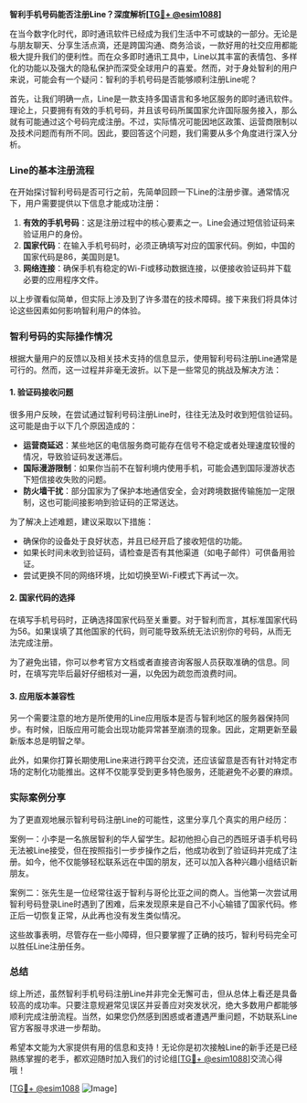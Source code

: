 **智利手机号码能否注册Line？深度解析[[TG💪+ @esim1088](https://t.me/s/esim1088)]**

在当今数字化时代，即时通讯软件已经成为我们生活中不可或缺的一部分。无论是与朋友聊天、分享生活点滴，还是跨国沟通、商务洽谈，一款好用的社交应用都能极大提升我们的便利性。而在众多即时通讯工具中，Line以其丰富的表情包、多样化的功能以及强大的隐私保护而深受全球用户的喜爱。然而，对于身处智利的用户来说，可能会有一个疑问：智利的手机号码是否能够顺利注册Line呢？

首先，让我们明确一点，Line是一款支持多国语言和多地区服务的即时通讯软件。理论上，只要拥有有效的手机号码，并且该号码所属国家允许国际服务接入，那么就有可能通过这个号码完成注册。不过，实际情况可能因地区政策、运营商限制以及技术问题而有所不同。因此，要回答这个问题，我们需要从多个角度进行深入分析。

### Line的基本注册流程

在开始探讨智利号码是否可行之前，先简单回顾一下Line的注册步骤。通常情况下，用户需要提供以下信息才能成功注册：

1. **有效的手机号码**：这是注册过程中的核心要素之一。Line会通过短信验证码来验证用户的身份。
2. **国家代码**：在输入手机号码时，必须正确填写对应的国家代码。例如，中国的国家代码是86，美国则是1。
3. **网络连接**：确保手机有稳定的Wi-Fi或移动数据连接，以便接收验证码并下载必要的应用程序文件。

以上步骤看似简单，但实际上涉及到了许多潜在的技术障碍。接下来我们将具体讨论这些因素如何影响智利用户的体验。

### 智利号码的实际操作情况

根据大量用户的反馈以及相关技术支持的信息显示，使用智利号码注册Line通常是可行的。然而，这一过程并非毫无波折。以下是一些常见的挑战及解决方法：

#### 1. 验证码接收问题

很多用户反映，在尝试通过智利号码注册Line时，往往无法及时收到短信验证码。这可能是由于以下几个原因造成的：
- **运营商延迟**：某些地区的电信服务商可能存在信号不稳定或者处理速度较慢的情况，导致验证码发送滞后。
- **国际漫游限制**：如果你当前不在智利境内使用手机，可能会遇到国际漫游状态下短信接收失败的问题。
- **防火墙干扰**：部分国家为了保护本地通信安全，会对跨境数据传输施加一定限制，这也可能间接影响到验证码的正常送达。

为了解决上述难题，建议采取以下措施：
- 确保你的设备处于良好状态，并且已经开启了接收短信的功能。
- 如果长时间未收到验证码，请检查是否有其他渠道（如电子邮件）可供备用验证。
- 尝试更换不同的网络环境，比如切换至Wi-Fi模式下再试一次。

#### 2. 国家代码的选择

在填写手机号码时，正确选择国家代码至关重要。对于智利而言，其标准国家代码为56。如果误填了其他国家的代码，则可能导致系统无法识别你的号码，从而无法完成注册。

为了避免出错，你可以参考官方文档或者直接咨询客服人员获取准确的信息。同时，在填写完毕后最好仔细核对一遍，以免因为疏忽而浪费时间。

#### 3. 应用版本兼容性

另一个需要注意的地方是所使用的Line应用版本是否与智利地区的服务器保持同步。有时候，旧版应用可能会出现功能异常甚至崩溃的现象。因此，定期更新至最新版本总是明智之举。

此外，如果你打算长期使用Line来进行跨平台交流，还应该留意是否有针对特定市场的定制化功能推出。这样不仅能享受到更多特色服务，还能避免不必要的麻烦。

### 实际案例分享

为了更直观地展示智利号码注册Line的可能性，这里分享几个真实的用户经历：

案例一：小李是一名旅居智利的华人留学生。起初他担心自己的西班牙语手机号码无法被Line接受，但在按照指引一步步操作之后，他成功收到了验证码并完成了注册。如今，他不仅能够轻松联系远在中国的朋友，还可以加入各种兴趣小组结识新朋友。

案例二：张先生是一位经常往返于智利与哥伦比亚之间的商人。当他第一次尝试用智利号码登录Line时遇到了困难，后来发现原来是自己不小心输错了国家代码。修正后一切恢复正常，从此再也没有发生类似情况。

这些故事表明，尽管存在一些小障碍，但只要掌握了正确的技巧，智利号码完全可以胜任Line注册任务。

### 总结

综上所述，虽然智利手机号码注册Line并非完全无懈可击，但从总体上看还是具备较高的成功率。只要注意规避常见误区并妥善应对突发状况，绝大多数用户都能够顺利完成注册流程。当然，如果您仍然感到困惑或者遭遇严重问题，不妨联系Line官方客服寻求进一步帮助。

希望本文能为大家提供有用的信息和支持！无论你是初次接触Line的新手还是已经熟练掌握的老手，都欢迎随时加入我们的讨论组[[TG💪+ @esim1088](https://t.me/s/esim1088)]交流心得哦！

[[TG💪+ @esim1088](https://t.me/s/esim1088) ![Image](https://i.postimg.cc/4NQfJmqS/Snipaste-2025-05-13-00-14-12.png)]